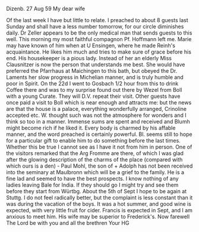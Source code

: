  Dizenb. 27 Aug 59
My dear wife

Of the last week I have but little to relate. I preached to about 8 guests last Sunday and shall have a less number tomorrow, for our circle diminishes daily. Dr Zeller appears to be the only medical man that sends guests to this well. This morning my most faithful compagnon Pf. Hoffmann left me. Marie may have known of him when at U Ensingen, where he made Reinh's acquaintance. He likes him much and tries to make sure of grace before his end. His housekeeper is a pious lady. Instead of her an elderly Miss Clausnitzer is now the person that understands me best. She would have preferred the Pfarrhaus at Maichingen to this bath, but obeyed the Dr. Laments her slow progress in Michelian manner, and is truly humble and poor in Spirit. On the 22d I went to Gosbach 1/2 hour from this to drink Coffee there and was to my surprise found out there by Wezel from Boll with a young Curate. They will D.V. repeat their visit. Other guests have once paid a visit to Boll which is near enough and attracts me: but the news are that the house is a palace, everything wonderfully arranged, Crinoline accepted etc. W. thought such was not the atmosphere for wonders and I think so too in a manner. Immense sums are spent and received and Blumh might become rich if he liked it. Every body is charmed by his affable manner, and the word preached is certainly powerful. Bl. seems still to hope for a particular gift to enable him to do something before the last times. Whether this be true I cannot see as I have it not from him in person. One of the visitors remarked that the Arg Fromme are there, of which I was glad after the glowing description of the charms of the place (compared with which ours is a den) - Paul Mohl, the son of + Adolph has not been received into the seminary at Maulbronn which will be a grief to the family. He is a fine lad and seemed to have the best prospects. I know nothing of any ladies leaving Bale for India. If they should go I might try and see them before they start from Würtbg. About the 5th of Sept I hope to be again at Stuttg. I do not feel radically better, but the complaint is less constant than it was during the vacation of the boys. It was a hot summer, and good wine is expected, with very little fruit for cider. Francis is expected in Sept, and I am anxious to meet him. His wife may be superior to Frederick's. 
Now farewell The Lord be with you and all the brethren
 Your HG
